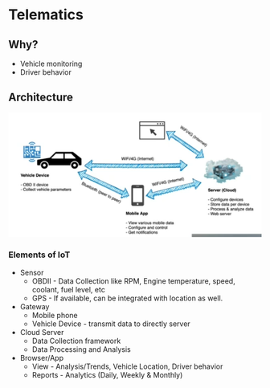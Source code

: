# Telematics

## Why?
* Vehicle monitoring
* Driver behavior

## Architecture

![](../images/telematics-architecture.png)

### Elements of IoT
* Sensor
  * OBDII - Data Collection like RPM, Engine temperature, speed, coolant, fuel level, etc
  * GPS - If available, can be integrated with location as well.
* Gateway
  * Mobile phone
  * Vehicle Device - transmit data to directly server
* Cloud Server
  * Data Collection framework
  * Data Processing and Analysis
* Browser/App
  * View - Analysis/Trends, Vehicle Location, Driver behavior
  * Reports - Analytics (Daily, Weekly & Monthly)